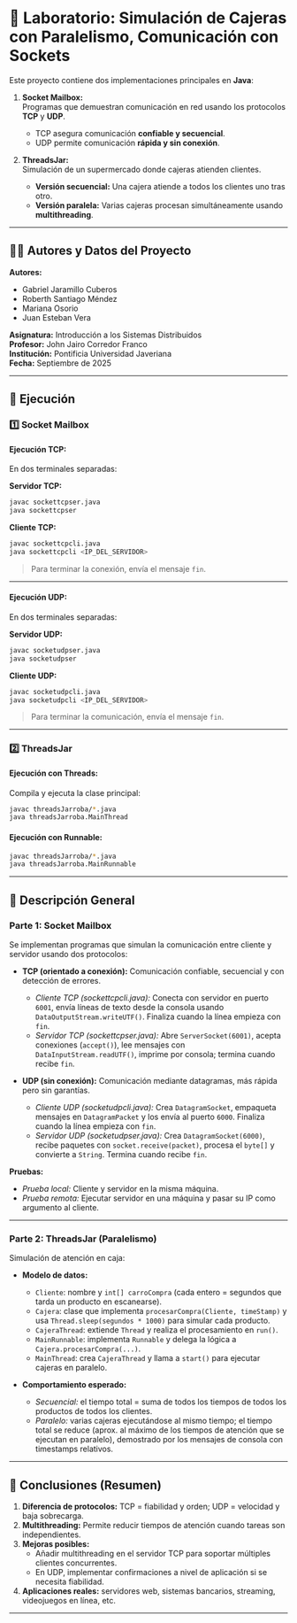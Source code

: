 # 🛜 Laboratorio: Simulación de Cajeras con Paralelismo, Comunicación con Sockets

Este proyecto contiene dos implementaciones principales en **Java**:

1. **Socket Mailbox:**  
   Programas que demuestran comunicación en red usando los protocolos **TCP** y **UDP**.  
   - TCP asegura comunicación **confiable y secuencial**.  
   - UDP permite comunicación **rápida y sin conexión**.

2. **ThreadsJar:**  
   Simulación de un supermercado donde cajeras atienden clientes.  
   - **Versión secuencial:** Una cajera atiende a todos los clientes uno tras otro.  
   - **Versión paralela:** Varias cajeras procesan simultáneamente usando **multithreading**.

---

## 👨‍💻 Autores y Datos del Proyecto

**Autores:**  
- Gabriel Jaramillo Cuberos  
- Roberth Santiago Méndez  
- Mariana Osorio  
- Juan Esteban Vera

**Asignatura:** Introducción a los Sistemas Distribuidos  
**Profesor:** John Jairo Corredor Franco  
**Institución:** Pontificia Universidad Javeriana  
**Fecha:** Septiembre de 2025

---

## 🚀 Ejecución

### **1️⃣ Socket Mailbox**
#### Ejecución TCP:
En dos terminales separadas:

**Servidor TCP:**
```bash
javac sockettcpser.java
java sockettcpser
```

**Cliente TCP:**
```bash
javac sockettcpcli.java
java sockettcpcli <IP_DEL_SERVIDOR>
```
> Para terminar la conexión, envía el mensaje `fin`.

---

#### Ejecución UDP:
En dos terminales separadas:

**Servidor UDP:**
```bash
javac socketudpser.java
java socketudpser
```

**Cliente UDP:**
```bash
javac socketudpcli.java
java socketudpcli <IP_DEL_SERVIDOR>
```
> Para terminar la comunicación, envía el mensaje `fin`.

---

### **2️⃣ ThreadsJar**
#### Ejecución con Threads:
Compila y ejecuta la clase principal:
```bash
javac threadsJarroba/*.java
java threadsJarroba.MainThread
```

#### Ejecución con Runnable:
```bash
javac threadsJarroba/*.java
java threadsJarroba.MainRunnable
```

---

## 📖 Descripción General

### **Parte 1: Socket Mailbox**
Se implementan programas que simulan la comunicación entre cliente y servidor usando dos protocolos:

- **TCP (orientado a conexión):** Comunicación confiable, secuencial y con detección de errores.  
  - *Cliente TCP (sockettcpcli.java):* Conecta con servidor en puerto `6001`, envía líneas de texto desde la consola usando `DataOutputStream.writeUTF()`. Finaliza cuando la línea empieza con `fin`.  
  - *Servidor TCP (sockettcpser.java):* Abre `ServerSocket(6001)`, acepta conexiones (`accept()`), lee mensajes con `DataInputStream.readUTF()`, imprime por consola; termina cuando recibe `fin`.

- **UDP (sin conexión):** Comunicación mediante datagramas, más rápida pero sin garantías.  
  - *Cliente UDP (socketudpcli.java):* Crea `DatagramSocket`, empaqueta mensajes en `DatagramPacket` y los envía al puerto `6000`. Finaliza cuando la línea empieza con `fin`.  
  - *Servidor UDP (socketudpser.java):* Crea `DatagramSocket(6000)`, recibe paquetes con `socket.receive(packet)`, procesa el `byte[]` y convierte a `String`. Termina cuando recibe `fin`.

**Pruebas:**  
- *Prueba local:* Cliente y servidor en la misma máquina.  
- *Prueba remota:* Ejecutar servidor en una máquina y pasar su IP como argumento al cliente.

---

### **Parte 2: ThreadsJar (Paralelismo)**
Simulación de atención en caja:

- **Modelo de datos:**  
  - `Cliente`: nombre y `int[] carroCompra` (cada entero = segundos que tarda un producto en escanearse).  
  - `Cajera`: clase que implementa `procesarCompra(Cliente, timeStamp)` y usa `Thread.sleep(segundos * 1000)` para simular cada producto.  
  - `CajeraThread`: extiende `Thread` y realiza el procesamiento en `run()`.  
  - `MainRunnable`: implementa `Runnable` y delega la lógica a `Cajera.procesarCompra(...)`.  
  - `MainThread`: crea `CajeraThread` y llama a `start()` para ejecutar cajeras en paralelo.

- **Comportamiento esperado:**  
  - *Secuencial:* el tiempo total = suma de todos los tiempos de todos los productos de todos los clientes.  
  - *Paralelo:* varias cajeras ejecutándose al mismo tiempo; el tiempo total se reduce (aprox. al máximo de los tiempos de atención que se ejecutan en paralelo), demostrado por los mensajes de consola con timestamps relativos.

---

## 📌 Conclusiones (Resumen)

1. **Diferencia de protocolos:** TCP = fiabilidad y orden; UDP = velocidad y baja sobrecarga.  
2. **Multithreading:** Permite reducir tiempos de atención cuando tareas son independientes.  
3. **Mejoras posibles:**  
   - Añadir multithreading en el servidor TCP para soportar múltiples clientes concurrentes.  
   - En UDP, implementar confirmaciones a nivel de aplicación si se necesita fiabilidad.  
4. **Aplicaciones reales:** servidores web, sistemas bancarios, streaming, videojuegos en línea, etc.

---